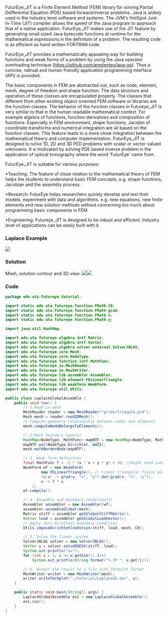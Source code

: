 FuturEye_JIT is a Finite Element Method (FEM) library for solving Partial Defferential Equation (PDE) based forward/inverse problems. Java is widely used in the industry level software and systems. The JVM's HotSpot Just-In-Time (JIT) compiler allows the speed of the Java program to approach that of a native application. FuturEye_JIT makes use of the JIT feature by generating small sized Java bytecode functions at runtime for the mathematical expressions in the definitoin of a problem. The resulting code is as efficient as hand written FORTRAN code.

FuturEye_JIT provides a mathematically appealing way for building functions and weak forms of a problem by using the Java operator overloading technique (https://github.com/amelentev/java-oo). Thus a concise, natrual and human friendly application programming interface (API) is provided. 

The basic components in FEM are abstracted out, such as node, element, mesh, degree of freedom and shape function. The data structure and operation of these classes are encapsulated properly. The classes that different from other existing object-oriented FEM software or libraries are the function classes. The behavior of the function classes in Futureye_JIT is very similar to that in the human readable mathematical context. For example algebra of functions, function derivatives and composition of functions. Especially in FEM environment, shape functions, Jacobin of coordinate transforms and numerical integration are all based on the function classes. This feature leads to a more close integration between the mathematical theory and computer implementation. FuturEye_JIT is designed to solve 1D, 2D and 3D PED problems with scalar or vector valued unknowns. It is motivated by solving PDE based inverse problem in the application of optical tomography where the word 'FuturEye' came from.

FuturEye_JIT is suitable for various purposes:

*Teaching: The feature of close relation to the mathematical theory of FEM helps the students to understand basic FEM concepts, e.g. shape functions, Jacobian and the assembly process.

*Research: FuturEye helps researchers quickly develop and test their models, experiment with data and algorithms. e.g. new equations, new finite elements and new solution methods without concerning too much about programming basic components in FEM.

*Engineering: Futureye_JIT is designed to be robust and efficient. Industry level of applications can be easily built with it. 

### Laplace Example ###
<img src='https://lh6.googleusercontent.com/_Cil2MFH7iLM/TN19jeWDEdI/AAAAAAAAABg/WI64bT_jUAY/s800/FutureEyeFirstTest2.png.jpg' />

### Solution ###
Mesh, solution contour and 3D view:
<img src='https://lh5.googleusercontent.com/_Cil2MFH7iLM/TN19jH3fdUI/AAAAAAAAABc/bjKllifWW0g/s288/FutureEyeFirstTest.png.jpg' /><img src='https://lh3.googleusercontent.com/_Cil2MFH7iLM/TN19j0Dy4pI/AAAAAAAAABk/OTdlyX_Paio/s288/FutureEyeFirstTest3D.png.jpg' />

### Code ###

```java
package edu.uta.futureye.tutorial;

import static edu.uta.futureye.function.FMath.C0;
import static edu.uta.futureye.function.FMath.grad;
import static edu.uta.futureye.function.FMath.x;
import static edu.uta.futureye.function.FMath.y;

import java.util.HashMap;

import edu.uta.futureye.algebra.intf.Matrix;
import edu.uta.futureye.algebra.intf.Vector;
import edu.uta.futureye.algebra.solver.external.SolverJBLAS;
import edu.uta.futureye.core.Mesh;
import edu.uta.futureye.core.NodeType;
import edu.uta.futureye.function.intf.MathFunc;
import edu.uta.futureye.io.MeshReader;
import edu.uta.futureye.io.MeshWriter;
import edu.uta.futureye.lib.assembler.Assembler;
import edu.uta.futureye.lib.element.FELinearTriangle;
import edu.uta.futureye.lib.weakform.WeakForm;
import edu.uta.futureye.util.Utils;

public class LaplaceGlobalAssemble {
	public void run() {
		// 1.Read in mesh
		MeshReader reader = new MeshReader("grids/triangle.grd");
		Mesh mesh = reader.read2DMesh();
		// Compute geometry relationship between nodes and elements
		mesh.computeNodeBelongsToElements();

		// 2.Mark boundary type(s)
		HashMap<NodeType, MathFunc> mapNTF = new HashMap<NodeType, MathFunc>();
		mapNTF.put(NodeType.Dirichlet, null);
		mesh.markBorderNode(mapNTF);

		// 3. Weak form definition
		final MathFunc f = -2 * (x * x + y * y) + 36; //Right hand side (RHS)
		WeakForm wf = new WeakForm(
				new FELinearTriangle(), // Linear triangular finite element
				(u,v) -> grad(u, "x", "y").dot(grad(v, "x", "y")), 
				v -> f * v
			);
		wf.compile();

		// 4. Assembly and boundary condition(s)
		Assembler assembler = new Assembler(wf);
		assembler.assembleGlobal(mesh);
		Matrix stiff = assembler.getGlobalStiffMatrix();
		Vector load = assembler.getGlobalLoadVector();
		// Apply zero Dirichlet boundary condition
		Utils.imposeDirichletCondition(stiff, load, mesh, C0);

		// 5. Solve the linear system
		SolverJBLAS solver = new SolverJBLAS();
		Vector u = solver.solveDGESV(stiff, load);
		System.out.println("u=");
		for (int i = 1; i <= u.getDim(); i++)
			System.out.println(String.format("%.3f ", u.get(i)));

		// 6. Output the result to a file with Techplot format
		MeshWriter writer = new MeshWriter(mesh);
		writer.writeTechplot("./tutorial/Laplace2D.dat", u);
	}

	public static void main(String[] args) {
		LaplaceGlobalAssemble ex1 = new LaplaceGlobalAssemble();
		ex1.run();
	}
}
```
